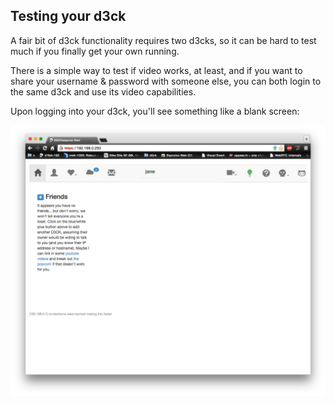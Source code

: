 <link href="/dox/d3dox.css" rel="stylesheet">

Testing your d3ck
-----------------

A fair bit of d3ck functionality requires two d3cks, so it can be hard
to test much if you finally get your own running.

There is a simple way to test if video works, at least, and if you want
to share your username & password with someone else, you can both login
to the same d3ck and use its video capabilities.

Upon logging into your d3ck, you'll see something like a blank screen:

<p align="center">
<img class="shrink" src="/dox/tabla%20rosa.png">
</p>

